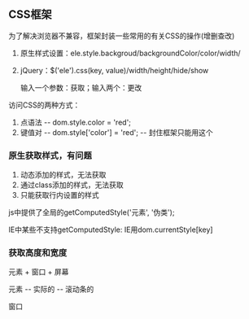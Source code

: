 ## CSS框架

为了解决浏览器不兼容，框架封装一些常用的有关CSS的操作(增删查改)

1. 原生样式设置：ele.style.backgroud/backgroundColor/color/width/

2. jQuery：$('ele').css(key, value)/width/height/hide/show
    
    输入一个参数：获取；输入两个：更改

访问CSS的两种方式：

1. 点语法 -- dom.style.color = 'red';
2. 键值对 -- dom.style['color'] = 'red'; -- 封住框架只能用这个

### 原生获取样式，有问题

1. 动态添加的样式，无法获取
2. 通过class添加的样式，无法获取
3. 只能获取行内设置的样式

js中提供了全局的getComputedStyle('元素', '伪类');

IE中某些不支持getComputedStyle: IE用dom.currentStyle[key]

### 获取高度和宽度

元素 + 窗口 + 屏幕

元素 -- 实际的 -- 滚动条的

窗口